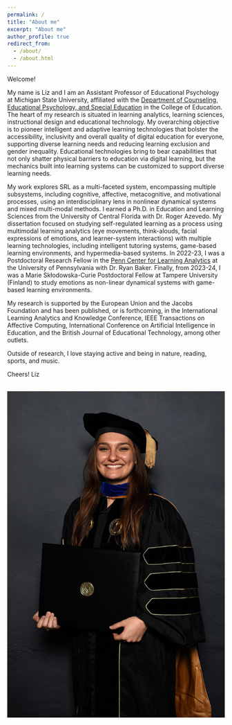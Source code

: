 ```yaml
---
permalink: /
title: "About me"
excerpt: "About me"
author_profile: true
redirect_from: 
  - /about/
  - /about.html
---
```


Welcome! 

My name is Liz and I am an Assistant Professor of Educational Psychology at Michigan State University, affiliated with the [Department of Counseling, Educational Psychology, and Special Education](https://education.msu.edu/cepse/) in the College of Education. The heart of my research is situated in learning analytics, learning sciences, instructional design and educational technology. My overarching objective is to pioneer intelligent and adaptive learning technologies that bolster the accessibility, inclusivity and overall quality of digital education for everyone, supporting diverse learning needs and reducing learning exclusion and gender inequality. Educational technologies bring to bear capabilities that not only shatter physical barriers to education via digital learning, but the mechanics built into learning systems can be customized to support diverse learning needs.

My work explores SRL as a multi-faceted system, encompassing multiple subsystems, including cognitive, affective, metacognitive, and motivational processes, using an interdisciplinary lens in nonlinear dynamical systems and mixed multi-modal methods. I earned a Ph.D. in Education and Learning Sciences from the University of Central Florida with Dr. Roger Azevedo. My dissertation focused on studying self-regulated learning as a process using multimodal learning analytics (eye movements, think-alouds, facial expressions of emotions, and learner-system interactions) with multiple learning technologies, including intelligent tutoring systems, game-based learning environments, and hypermedia-based systems. In 2022-23, I was a Postdoctoral Research Fellow in the [Penn Center for Learning Analytics](https://learninganalytics.upenn.edu/index.html) at the University of Pennsylvania with Dr. Ryan Baker. Finally, from 2023-24, I was a Marie Skłodowska-Curie Postdoctoral Fellow at Tampere University (Finland) to study emotions as non-linear dynamical systems with game-based learning environments.

My research is supported by the European Union and the Jacobs Foundation and has been published, or is forthcoming, in the International Learning Analytics and Knowledge Conference, IEEE Transactions on Affective Computing, International Conference on Artificial Intelligence in Education, and the British Journal of Educational Technology, among other outlets.

Outside of research, I love staying active and being in nature, reading, sports, and music. 

Cheers!
Liz


<br/><img src='/images/IMG_9280.JPG'>
